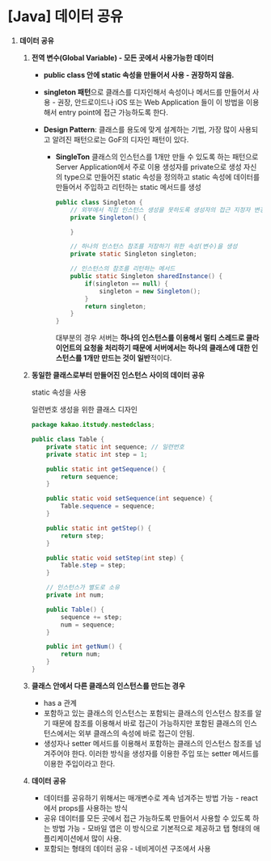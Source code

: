 # [Java] 데이터 공유

1. **데이터 공유**

   1. **전역 변수(Global Variable) - 모든 곳에서 사용가능한 데이터**

      - **public class 안에 static 속성을 만들어서 사용 - 권장하지 않음.**
      - **singleton 패턴**으로 클래스를 디자인해서 속성이나 메서드를 만들어서 사용 - 권장, 안드로이드나 iOS 또는 Web Application 들이 이 방법을 이용해서 entry point에 접근 가능하도록 한다.
      - **Design Pattern**: 클래스를 용도에 맞게 설계하는 기법, 가장 많이 사용되고 알려진 패턴으로는 GoF의 디자인 패턴이 있다.

        - **SingleTon**
          클래스의 인스턴스를 1개만 만들 수 있도록 하는 패턴으로 Server Application에서 주로 이용
          생성자를 private으로 생성
          자신의 type으로 만들어진 static 속성을 정의하고 static 속성에 데이터를 만들어서 주입하고 리턴하는 static 메서드를 생성

          ```java
          public class Singleton {
              // 외부에서 직접 인스턴스 생성을 못하도록 생성자의 접근 지정자 변경
              private Singleton() {

              }

              // 하나의 인스턴스 참조를 저장하기 위한 속성(변수)을 생성
              private static Singleton singleton;

              // 인스턴스의 참조를 리턴하는 메서드
              public static Singleton sharedInstance() {
                  if(singleton == null) {
                      singleton = new Singleton();
                  }
                  return singleton;
              }
          }
          ```

          대부분의 경우 서버는 **하나의 인스턴스를 이용해서 멀티 스레드로 클라이언트의 요청을 처리하기 때문에 서버에서는 하나의 클래스에 대한 인스턴스를 1개만 만드는 것이 일반**적이다.

   2. **동일한 클래스로부터 만들어진 인스턴스 사이의 데이터 공유**

      static 속성을 사용

      일련번호 생성을 위한 클래스 디자인

      ```java
      package kakao.itstudy.nestedclass;

      public class Table {
          private static int sequence; // 일련번호
          private static int step = 1;

          public static int getSequence() {
              return sequence;
          }

          public static void setSequence(int sequence) {
              Table.sequence = sequence;
          }

          public static int getStep() {
              return step;
          }

          public static void setStep(int step) {
              Table.step = step;
          }

          // 인스턴스가 별도로 소유
          private int num;

          public Table() {
              sequence += step;
              num = sequence;
          }

          public int getNum() {
              return num;
          }
      }
      ```

   3. **클래스 안에서 다른 클래스의 인스턴스를 만드는 경우**
      - has a 관계
      - 포함하고 있는 클래스의 인스턴스는 포함되는 클래스의 인스턴스 참조를 알기 때문에 참조를 이용해서 바로 접근이 가능하지만 포함된 클래스의 인스턴스에서는 외부 클래스의 속성에 바로 접근이 안됨.
      - 생성자나 setter 메서드를 이용해서 포함하는 클래스의 인스턴스 참조를 넘겨주어야 한다. 이러한 방식을 생성자를 이용한 주입 또는 setter 메서드를 이용한 주입이라고 한다.
   4. **데이터 공유**
      - 데이터를 공유하기 위해서는 매개변수로 계속 넘겨주는 방법 가능 - react에서 props를 사용하는 방식
      - 공유 데이터를 모든 곳에서 접근 가능하도록 만들어서 사용할 수 있도록 하는 방법 가능 - 모바일 앱은 이 방식으로 기본적으로 제공하고 탭 형태의 애플리케이션에서 많이 사용.
      - 포함되는 형태의 데이터 공유 - 네비게이션 구조에서 사용
